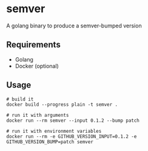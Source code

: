 # semver

A golang binary to produce a semver-bumped version

## Requirements

- Golang
- Docker (optional)

## Usage

```shell
# build it
docker build --progress plain -t semver .

# run it with arguments
docker run --rm semver --input 0.1.2 --bump patch

# run it with environment variables
docker run --rm -e GITHUB_VERSION_INPUT=0.1.2 -e GITHUB_VERSION_BUMP=patch semver
```
